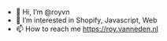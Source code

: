 - 👋 Hi, I’m @royvn
- 👀 I’m interested in Shopify, Javascript, Web
- 📫 How to reach me https://roy.vanneden.nl
